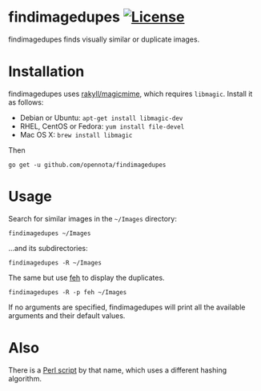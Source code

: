 findimagedupes [![License](http://img.shields.io/:license-gpl3-blue.svg)](http://www.gnu.org/licenses/gpl-3.0.html)
==============

findimagedupes finds visually similar or duplicate images.

# Installation

findimagedupes uses [rakyll/magicmime](https://github.com/rakyll/magicmime),
which requires `libmagic`. Install it as follows:

- Debian or Ubuntu: `apt-get install libmagic-dev`
- RHEL, CentOS or Fedora: `yum install file-devel`
- Mac OS X: `brew install libmagic`

Then

    go get -u github.com/opennota/findimagedupes

# Usage

Search for similar images in the `~/Images` directory:

    findimagedupes ~/Images

...and its subdirectories:

    findimagedupes -R ~/Images

The same but use [feh](https://feh.finalrewind.org/) to display the duplicates.

    findimagedupes -R -p feh ~/Images

If no arguments are specified, findimagedupes will print all the available arguments and their default values.

# Also

There is a [Perl script](http://www.jhnc.org/findimagedupes/) by that name, which uses a different hashing algorithm.
